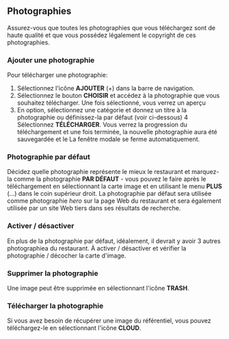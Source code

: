 
## Photographies

Assurez-vous que toutes les photographies que vous téléchargez sont de haute qualité et que vous possédez légalement le copyright de ces photographies.

### Ajouter une photographie

Pour télécharger une photographie:
1. Sélectionnez l'icône **AJOUTER** (+) dans la barre de navigation.
2. Sélectionnez le bouton **CHOISIR** et accédez à la photographie que vous souhaitez télécharger. Une fois sélectionné, vous verrez un aperçu
3. En option, sélectionnez une catégorie et donnez un titre à la photographie ou définissez-la par défaut (voir ci-dessous)
4 Sélectionnez **TÉLÉCHARGER**. Vous verrez la progression du téléchargement et une fois terminée, la nouvelle photographie aura été sauvegardée et le
La fenêtre modale se ferme automatiquement.

### Photographie par défaut

Décidez quelle photographie représente le mieux le restaurant et marquez-la comme la 
photographie **PAR DÉFAUT** - vous pouvez le faire après le téléchargement en 
sélectionnant la carte image et en utilisant le menu **PLUS** (...) dans le coin 
supérieur droit. La photographie par défaut sera utilisée comme photographie *hero* sur la page 
Web du restaurant et sera également utilisée par un site Web tiers dans ses 
résultats de recherche.

### Activer / désactiver

En plus de la photographie par défaut, idéalement, il devrait y avoir 3 autres 
photographiea du restaurant. À
activer / désactiver et vérifier la photographie / décocher la carte d'image.

### Supprimer la photographie

Une image peut être supprimée en sélectionnant l'icône **TRASH**.

### Télécharger la photographie

Si vous avez besoin de récupérer une image du référentiel, vous pouvez
téléchargez-le en sélectionnant l'icône **CLOUD**.


